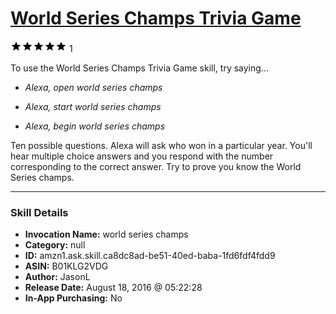 # [World Series Champs Trivia Game](http://alexa.amazon.com/#skills/amzn1.ask.skill.ca8dc8ad-be51-40ed-baba-1fd6fdf4fdd9)
![5 stars](../../images/ic_star_black_18dp_1x.png)![5 stars](../../images/ic_star_black_18dp_1x.png)![5 stars](../../images/ic_star_black_18dp_1x.png)![5 stars](../../images/ic_star_black_18dp_1x.png)![5 stars](../../images/ic_star_black_18dp_1x.png) 1

To use the World Series Champs Trivia Game skill, try saying...

* *Alexa, open world series champs*

* *Alexa, start world series champs*

* *Alexa, begin world series champs*

Ten possible questions.  Alexa will ask who won in a particular year.  You'll hear multiple choice answers and you respond with the number corresponding to the correct answer.  Try to prove you know the World Series champs.

***

### Skill Details

* **Invocation Name:** world series champs
* **Category:** null
* **ID:** amzn1.ask.skill.ca8dc8ad-be51-40ed-baba-1fd6fdf4fdd9
* **ASIN:** B01KLG2VDG
* **Author:** JasonL
* **Release Date:** August 18, 2016 @ 05:22:28
* **In-App Purchasing:** No
